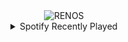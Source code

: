 <div align="center">
<picture>
    <source media="(prefers-color-scheme: dark)" srcset="https://i.ibb.co/dPZLr5T/output-gif.gif">
    <source media="(prefers-color-scheme: light)" srcset="https://i.ibb.co/dPZLr5T/output-gif.gif">
    <img alt="RENOS" src="https://i.ibb.co/dPZLr5T/output-gif.gif">
</picture>
<details>
<summary>Spotify Recently Played</summary>
<img src="https://spotify-recently-played-readme.vercel.app/api?user=31d6d6zerc5ct6kck32na2ozsqf4&unique=1&width=400" alt="Spotify" />
</details>
</div>

<!-- Image deletion URL: https://ibb.co/R38B9DF/edcb14202b4834278ce84c34ec7c6adf -->